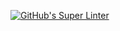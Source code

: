 [![GitHub's Super Linter](https://github.com/RoryMack2/Unit1-04-HTML-CSS/workflows/GitHub's%20Super%20Linter/badge.svg)](https://github.com/<RoryMack2>/Unit1-04-HTML-CSS/actions)